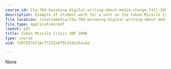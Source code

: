 ```yaml
---
course_id: 21w-784-becoming-digital-writing-about-media-change-fall-2009
description: Example of student work for a unit on the Cuban Missile Crisis.
file_location: /coursemedia/21w-784-becoming-digital-writing-about-media-change-fall-2009/3397287e71bcf7252a8f9c31da15ac4a_MIT21W_784F09_Cuban_Missil.pdf
file_type: application/pdf
layout: pdf
title: Cuban Missile Crisis INF 2008
type: course
uid: 3397287e71bcf7252a8f9c31da15ac4a

---
```

None